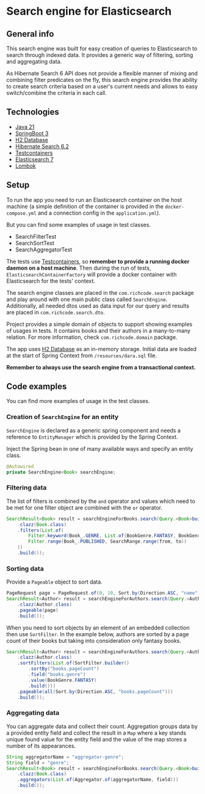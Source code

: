# Search engine  for Elasticsearch

## General info

This search engine was built for easy creation of queries to Elasticsearch to search through indexed data.
It provides a generic way of filtering, sorting and aggregating data.

As Hibernate Search 6 API does not provide a flexible manner of mixing and combining filter predicates on the fly,
this search engine provides the ability to create search criteria based on a user's current needs and
allows to easy switch/combine the criteria in each call.

## Technologies
- [Java 21](https://openjdk.org/projects/jdk/21/)
- [SpringBoot 3](https://spring.io/projects/spring-boot)
- [H2 Database](https://www.h2database.com/html/main.html)
- [Hibernate Search 6.2](https://docs.jboss.org/hibernate/stable/search/reference/en-US/html_single/)
- [Testcontainers](https://testcontainers.com)
- [Elasticsearch 7](https://www.elastic.co/guide/en/elasticsearch/reference/7.17/index.html)
- [Lombok](https://projectlombok.org)

## Setup
To run the app you need to run an Elasticsearch container on the host machine
(a simple definition of the container is provided in the `docker-compose.yml` and a connection config in the `application.yml`).

But you can find some examples of usage in test classes.
- SearchFilterTest
- SearchSortTest
- SearchAggregatorTest

The tests use [Testcontainers](https://testcontainers.com), so **remember to provide a running docker daemon on a host machine**.
Then during the run of tests, `ElasticsearchContainerFactory` will provide a docker container with Elasticsearch
for the tests' context.

The search engine classes are placed in the `com.richcode.search` package and play around with one main public class
called `SearchEngine`. Additionally, all needed dtos used as data input for our query and results
are placed in `com.richcode.search.dto`.

Project provides a simple domain of objects to support showing examples of usages in tests.
It contains books and their authors in a many-to-many relation.
For more information, check `com.richcode.domain` package.

The app uses [H2 Database](https://www.h2database.com/html/main.html) as an in-memory storage.
Initial data are loaded at the start of Spring Context from `/resources/dara.sql` file.

**Remember to always use the search engine from a transactional context.**

## Code examples

You can find more examples of usage in the test classes.

### Creation of `SearchEngine` for an entity

`SearchEngine` is declared as a generic spring component and
needs a reference to `EntityManager` which is provided by the Spring Context.

Inject the Spring bean in one of many available ways and specify an entity class.

```java
@Autowired
private SearchEngine<Book> searchEngine;
```

### Filtering data

The list of filters is combined by the `and` operator and
values which need to be met for one filter object are combined with the `or` operator.

```java
SearchResult<Book> result = searchEngineForBooks.search(Query.<Book>builder()
    .clazz(Book.class)
    .filters(List.of(
        Filter.keyword(Book_.GENRE, List.of(BookGenre.FANTASY, BookGenre.SCIENCE_FICTION)),
        Filter.range(Book_.PUBLISHED, SearchRange.range(from, to))
    ))
    .build());
```

### Sorting data

Provide a `Pageable` object to sort data.

```java
PageRequest page = PageRequest.of(0, 10, Sort.by(Direction.ASC, "name"));
SearchResult<Author> result = searchEngineForAuthors.search(Query.<Author>builder()
    .clazz(Author.class)
    .pageable(page)
    .build());
```

When you need to sort objects by an element of an embedded collection then use `SortFilter`.
In the example below, authors are sorted by a page count of their books but taking into consideration only fantasy books.

```java
SearchResult<Author> result = searchEngineForAuthors.search(Query.<Author>builder()
    .clazz(Author.class)
    .sortFilters(List.of(SortFilter.builder()
        .sortBy("books.pageCount")
        .field("books.genre")
        .value(BookGenre.FANTASY)
        .build()))
    .pageable(all(Sort.by(Direction.ASC, "books.pageCount")))
    .build());
```

### Aggregating data

You can aggregate data and collect their count. Aggregation groups data by a provided entity field and collect the result
in a `Map` where a key stands unique found value for the entity field and
the value of the map stores a number of its appearances.

```java
String aggregatorName = "aggregator-genre";
String field = "genre";
SearchResult<Book> result = searchEngineForBooks.search(Query.<Book>builder()
    .clazz(Book.class)
    .aggregators(List.of(Aggregator.of(aggregatorName, field)))
    .build());
```

